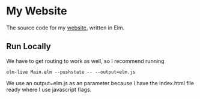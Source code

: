 # My Website

The source code for my [website](joshuaji.com), written in Elm.

## Run Locally

We have to get routing to work as well, so I recommend running

`elm-live Main.elm --pushstate -- --output=elm.js` 

We use an output=elm.js as an parameter because I have the index.html file ready where I use javascript flags. 
